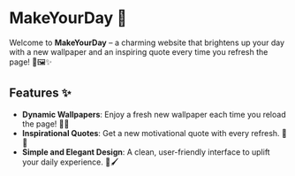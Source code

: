 # MakeYourDay 🌟

Welcome to **MakeYourDay** – a charming website that brightens up your day with a new wallpaper and an inspiring quote every time you refresh the page! 🎨🖼️✨

## Features ✨

- **Dynamic Wallpapers**: Enjoy a fresh new wallpaper each time you reload the page! 🌄📸
- **Inspirational Quotes**: Get a new motivational quote with every refresh. 💬✨
- **Simple and Elegant Design**: A clean, user-friendly interface to uplift your daily experience. 🧩🖌️
